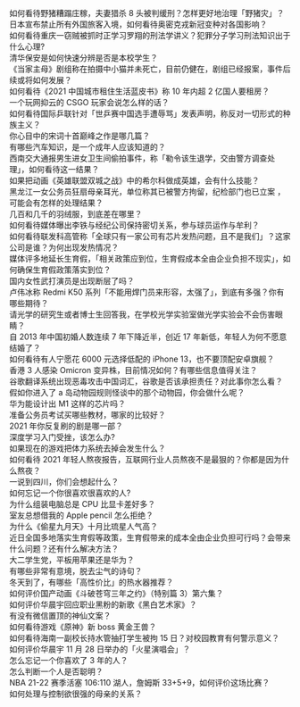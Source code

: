 如何看待野猪糟蹋庄稼，夫妻猎杀 8 头被判缓刑？怎样更好地治理「野猪灾」？  
日本宣布禁止所有外国旅客入境，如何看待奥密克戎新冠变种对各国影响？  
如何看待重庆一窃贼被抓时正学习罗翔的刑法学讲义？犯罪分子学习刑法知识出于什么心理?  
清华保安是如何快速分辨是否是本校学生？  
《当家主母》剧组称在拍摄中小猫并未死亡，目前仍健在，剧组已经报案，事件后续或将如何发展？  
如何看待《2021 中国城市租住生活蓝皮书》称 10 年内超 2 亿国人要租房？  
一个玩网抑云的 CSGO 玩家会说怎么样的话？  
如何看待国际乒联针对「世乒赛中国选手遭辱骂」发表声明，称反对一切形式的种族主义？  
你心目中的宋词十首巅峰之作是哪几篇？  
有哪些汽车知识，是一个成年人应该知道的？  
西南交大通报男生进女卫生间偷拍事件，称「勒令该生退学，交由警方调查处理」，如何看待这一结果？  
如果把动画《英雄联盟双城之战》中的希尔科做成英雄，会有什么技能？  
黑龙江一女公务员狂扇母亲耳光，单位称其已被警方拘留，纪检部门也已立案 ，可能会有怎样的处理结果？  
几百和几千的羽绒服，到底差在哪里？  
如何看待媒体曝出李铁与经纪公司保持密切关系，参与球员运作与牟利？  
如何看待联发科高管称「全球只有一家公司有芯片发热问题，且不是我们」？这家公司是谁？为何出现发热情况？  
媒体评多地延长生育假，「相关政策应到位，生育假成本全由企业负担不现实」，如何确保生育假政策落实到位？  
国内女性武打演员是出现断层了吗？  
卢伟冰称 Redmi K50 系列「不能用焊门员来形容，太强了」，到底有多强？你有哪些期待？  
请光学的研究生或者博士生回答我，在学校光学实验室做光学实验会不会伤害眼睛？  
自 2013 年中国初婚人数连续 7 年下降近半，创近 17 年新低，年轻人为何不愿意结婚了？  
如何看待有人宁愿花 6000 元选择低配的 iPhone 13，也不要顶配安卓旗舰？  
香港 3 人感染 Omicron 变异株，目前情况如何？有哪些信息值得关注？  
谷歌翻译系统出现恶毒攻击中国词汇，谷歌是否该承担责任？对此事你怎么看？  
假如你进入了 a 岛动物园规则怪谈中的那个动物园，你会做什么呢？  
华为能设计出 M1 这样的芯片吗？  
准备公务员考试买哪些教材，哪家的比较好？  
2021 年你反复刷的剧是哪一部？  
深度学习入门受挫，该怎么办?  
如果现在的游戏把体力系统去掉会发生什么？  
如何看待 2021 年轻人熬夜报告，互联网行业人员熬夜不是最狠的？你都是因为什么熬夜？  
一说到四川，你们会想起什么？  
如何忘记一个你很喜欢很喜欢的人?  
为什么组装电脑总是 CPU 比显卡差好多？  
室友总想借我的 Apple pencil 怎么拒绝？  
为什么《偷星九月天》十月比琉星人气高？  
近日全国多地落实生育假等政策，生育假带来的成本全由企业负担可行吗？会带来什么问题？还有什么解决方法？  
大二学生党，平板用苹果还是华为？  
有哪些非常有意境，脱去尘气的诗句？  
冬天到了，有哪些「高性价比」的热水器推荐？  
如何评价国产动画《斗破苍穹三年之约》（特别篇 3）第六集？  
如何评价华晨宇回应职业黑粉的新歌《黑白艺术家》？  
有没有微信置顶的神仙文案？  
如何看待游戏《原神》新 boss 黄金王兽？  
如何看待海南一副校长持水管抽打学生被拘 15 日？对校园教育有何警示意义？  
如何评价华晨宇 11 月 28 日举办的「火星演唱会」？  
怎么忘记一个你喜欢了 3 年的人？  
怎么判断一个人是否聪明？  
NBA 21-22 赛季活塞 106:110 湖人，詹姆斯 33+5+9，如何评价这场比赛？  
如何处理与控制欲很强的母亲的关系？  
